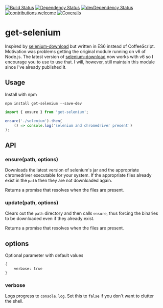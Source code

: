 [![Build Status](https://travis-ci.org/ivarni/get-selenium.svg?branch=master)](https://travis-ci.org/ivarni/get-selenium)
[![Dependency Status](https://david-dm.org/ivarni/get-selenium.svg)](https://david-dm.org/ivarni/get-selenium)
[![devDependency Status](https://david-dm.org/ivarni/get-selenium/dev-status.svg)](https://david-dm.org/ivarni/get-selenium#info=devDependencies)
[![contributions welcome](https://img.shields.io/badge/contributions-welcome-brightgreen.svg?style=flat)](https://github.com/ivarni/get-selenium/issues)
[![Coveralls](https://img.shields.io/coveralls/ivarni/get-selenium.svg?maxAge=2592000)](https://coveralls.io/github/ivarni/get-selenium)

# get-selenium

Inspired by [selenium-download](https://github.com/groupon/selenium-download) but written in ES6 instead of CoffeeScript. Motivation was problems getting the original module running on v6 of Node.js. The latest version of [selenium-download](https://github.com/groupon/selenium-download) now works with v6 so I encourage you to use to use that. I will, however, still maintain this module since I've already published it.

## Usage

Install with npm
```
npm install get-selenium --save-dev
```

```javascript
import { ensure } from 'get-selenium';

ensure('./selenium').then(
    () => console.log('selenium and chromedriver present')
);
```

## API

### ensure(path, options)
Downloads the latest version of selenium's jar and the appropriate chromedriver executable for your system. If the appropriate files already exist in the `path` then they are not downloaded again.

Returns a promise that resolves when the files are present.

### update(path, options)
Clears out the `path` directory and then calls `ensure`, thus forcing the binaries to be downloaded even if they already exist.

Returns a promise that resolves when the files are present.

## options

Optional parameter with default values
```
{
    verbose: true
}
```

### verbose
Logs progress to `console.log`. Set this to `false` if you don't want to clutter the shell.
